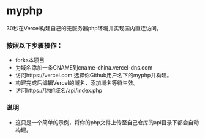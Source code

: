 # myphp
30秒在Vercel构建自己的无服务器php环境并实现国内直连访问。
### 按照以下步骤操作：
- forks本项目
- 为域名添加一条CNAME到cname-china.vercel-dns.com
- 访问https://vercel.com 选择你Github用户名下的myphp并构建。
- 构建完成后编辑Vercel的域名，添加域名等待生效。
- 访问https://你的域名/api/index.php
### 说明
- 这只是一个简单的示例，将你的php文件上传至自己仓库的api目录下都会自动构建。
